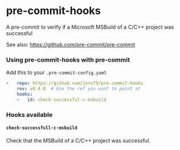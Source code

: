 
pre-commit-hooks
================

A pre-commit to verify if a Microsoft MSBuild of a C/C++ project was successful

See also: https://github.com/pre-commit/pre-commit

### Using pre-commit-hooks with pre-commit

Add this to your `.pre-commit-config.yaml`

```yaml
-   repo: https://github.com/joro75/pre-commit-hooks
    rev: v0.4.0  # Use the ref you want to point at
    hooks:
    -   id: check-successful-c-msbuild
```

### Hooks available

#### `check-successfull-c-msbuild`
Check that the MSBuild of a C/C++ project was successful.
